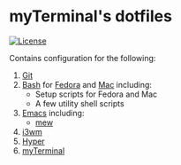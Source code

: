 # myTerminal's dotfiles

[![License](https://img.shields.io/badge/LICENSE-GPL%20v3.0-blue.svg)](https://www.gnu.org/licenses/gpl.html)

Contains configuration for the following:

1. [Git](https://git-scm.com)
2. [Bash](https://www.gnu.org/software/bash) for [Fedora](https://getfedora.org) and [Mac](https://www.apple.com/macos) including:
    - Setup scripts for Fedora and Mac
    - A few utility shell scripts
3. [Emacs](https://www.gnu.org/software/emacs) including:
    - [mew](https://www.mew.org)
4. [i3wm](https://i3wm.org)
5. [Hyper](https://hyper.is)
6. [myTerminal](https://github.com/myTerminal/myterminal)
